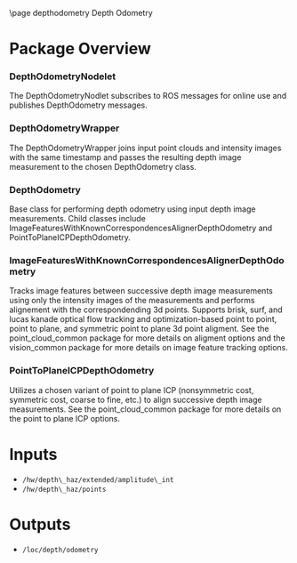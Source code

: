 \page depthodometry Depth Odometry

# Package Overview

### DepthOdometryNodelet
The DepthOdometryNodlet subscribes to ROS messages for online use and publishes DepthOdometry messages.

### DepthOdometryWrapper
The DepthOdometryWrapper joins input point clouds and intensity images with the same timestamp and passes the resulting depth image measurement to the chosen DepthOdometry class.

### DepthOdometry
Base class for performing depth odometry using input depth image measurements. Child classes include ImageFeaturesWithKnownCorrespondencesAlignerDepthOdometry and PointToPlaneICPDepthOdometry. 

### ImageFeaturesWithKnownCorrespondencesAlignerDepthOdometry 
Tracks image features between successive depth image measurements using only the intensity images of the measurements and performs alignement with the correspondending 3d points. Supports brisk, surf, and lucas kanade optical flow tracking and optimization-based point to point, point to plane, and symmetric point to plane 3d point aligment. See the point\_cloud\_common package for more details on aligment options and the vision\_common package for more details on image feature tracking options.

### PointToPlaneICPDepthOdometry 
Utilizes a chosen variant of point to plane ICP (nonsymmetric cost, symmetric cost, coarse to fine, etc.) to align successive depth image measurements.  See the point\_cloud\_common package for more details on the point to plane ICP options. 

# Inputs
* `/hw/depth\_haz/extended/amplitude\_int`
* `/hw/depth\_haz/points`

# Outputs
* `/loc/depth/odometry`

